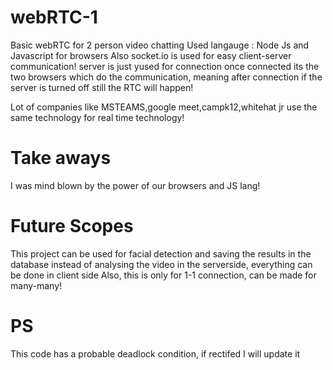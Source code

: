 # webRTC-1
Basic webRTC for 2 person video chatting
Used langauge : Node Js and Javascript for browsers
Also socket.io is used for easy client-server communication!
server is just yused for connection once connected its the two browsers which do the communication, meaning after connection if the server is turned off still the RTC will happen!

Lot of companies like MSTEAMS,google meet,campk12,whitehat jr use the same technology for real time technology!

# Take aways
I was mind blown by the power of our browsers and JS lang!

# Future Scopes
This project can be used for facial detection and saving the results in the database instead of analysing the video in the serverside, everything can be done in client side
Also, this is only for 1-1 connection, can be made for many-many!

# PS
This code has a probable deadlock condition, if rectifed I will update it

